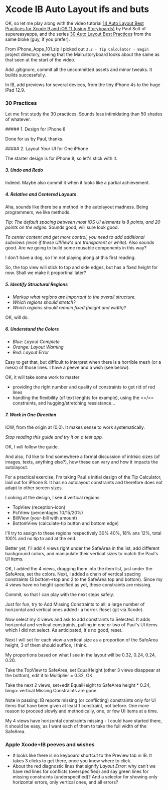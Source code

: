 #  Xcode IB Auto Layout ifs and buts

OK, so let me play along with the video tutorial
[14 Auto Layout Best Practices for Xcode 9 and iOS 11 (using Storyboards)](https://www.youtube.com/watch?v=nqO11vmzapg) by Paul Solt of supereasyapps, and the series [30 Auto Layout Best Practices](https://blog.supereasyapps.com/30-auto-layout-best-practices/#the-hidden-layout-error-panel) from the same bloke (guy, if you prefer).

From iPhone_Apps_101.zip I picked out `3.2 - Tip Calculator - Begin` project directory, seeing that the Main.storyboard looks about the same as that seen at the start of the video.

Add .gitignore, commit all the uncommitted assets and minor tweaks. It builds successfully.

In IB, add previews for several devices, from the tiny iPhone 4s to the huge iPad 12.9.

### 30 Practices

Let me first study the 30 practices. Sounds less intimidating than 50 shades of whatever.

##### 1. Design for iPhone 8

Done for us by Paul, thanks.

##### 2. Layout Your UI for One iPhone

The starter design is for iPhone 8, so let's stick with it.

##### 3. Undo and Redo

Indeed. Maybe also commit it when it looks like a partial achievement.

##### 4. Relative and Centered Layouts

Aha, sounds like there be a method in the autolayout madness. Being programmers, we like methods.

_Tip: The default spacing between most iOS UI elements is 8 points, and 20 points on the edges._ Sounds good, will sure look good.

_To center content and get more control, you need to add additional subviews (even if these UIView's are transparent or white)._ Also sounds good. Are we going to build some reusable components in this way?

I don't have a dog, so I'm not playing along at this first reading.

So, the top view will stick to top and side edges, but has a fixed height for now. Shall we make it proportinal later?

##### 5. Identify Structural Regions

- _Markup what regions are important to the overall structure._
- _Which regions should stretch?_
- _Which regions should remain fixed (height and width)?_

OK, will do.

##### 6. Understand the Colors

- _Blue: Layout Complete_
- _Orange: Layout Warning_
- _Red: Layout Error_

Easy to get that, but difficult to interpret when there is a horrible mesh (or a mess) of those lines. I have a peeve and a wish (see below).

OK, it will take some work to master
- providing the right number and quality of constraints to get rid of red lines
- handling the flexibility (of text lenghts for example), using the <=/>= constraints, and hugging/stretching ressistance...

##### 7. Work in One Direction

IOW, from the origin at (0,0). It makes sense to work systematically.

_Stop reading this guide and try it on a test app._

OK, I will follow the guide.

And also, I'd like to find somewhere a formal discussion of intrisic sizes  (of images, texts, anything else?), how these can vary and how it impacts the autolayout.

For a practical exercise, I'm taking Paul's initial design of the Tip Calculator, laid out for iPhone 8. It has no autolayout constraints and therefore does not adapt to other screen sizes.

Looking at the design, I see 4 vertical regions:
- TopView (reception-icon)
- PctView (percentages 10/15/20%)
- BillView (your-bill with amount)
- BottomView (calculate-tip button and bottom edge)

I'll try to assign to these regions respectively 30% 40%, 18% ans 12%, total 100% and no tip to add at the end.

Better yet, I'll add 4 views right under the  SafeArea in the list, add different background colors, and manipulate their vertical sizes to match the Paul's UI items.

OK, I added the 4 views, dragging them into the item list, just under the SafeArea, set the colors. Next, I added a chain of vertical spacing constraints (3 bottom->top and 2 to the SafeArea top and bottom). Since my 4 views have no height specified as yet, these constraints are missing.

Commit, so that I can play with the next steps safely.

Just for fun, try to Add Missing Constraints to all: a large number of horizontal and vertical ones added : a horror. Reset (git via Xcode).

Now select my 4 views and ask to add constraints to Selected. It adds horizontal and vertical constraints, pulling in one or two of Paul's UI items which I did not select. As anticipated, it's no good, reset.

Next I will set for each view a vertical size as a proportion of the SafeArea height, 3 of them should suffice, I think.

My proportions based on what I see in the layout will be 0.32, 0.24, 0.24, 0.20.

Take the TopView to SafeArea, set EqualHeight (other 3 views disappear at the bottom), edit it to Multiplier = 0.32, OK.

Take the next 2 views, set+edit EqualHeight to SafeArea height * 0.24, bingo: vertical Missing Constraints are gone.

Note in passing: IB reports missing (or conflicting) constraints only for UI items that have been given at least 1 constraint, not before. One more reason to proceed slowly and methodically, one, or few UI items at a time.

My 4 views have horizontal constraints missing - I could have started there, it should be easy, as I want each of them to take the full width of the SafeArea.




### Apple Xcode+IB peeves and wishes
- It looks like there is no keyboard shortcut to the Preview tab in IB. It takes 3 clicks to get there, once you know where to click.
- About the red diagnostic lines that signify *Layout Error*: why can't we have red lines for conflicts (overspecified)  and say green lines for missing constraints (underspecified)? And a selector for showing only horizontal errors, only vertical ones, and all errors?
